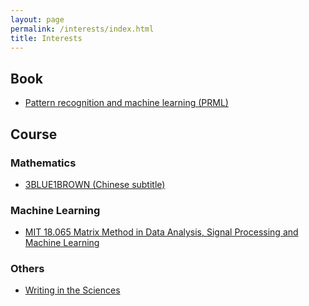 ```yaml
---
layout: page
permalink: /interests/index.html
title: Interests
---
```


## Book
- [Pattern recognition and machine learning (PRML)](http://users.isr.ist.utl.pt/~wurmd/Livros/school/Bishop%20-%20Pattern%20Recognition%20And%20Machine%20Learning%20-%20Springer%20%202006.pdf)



## Course

### Mathematics

- [3BLUE1BROWN (Chinese subtitle)](https://space.bilibili.com/88461692?from=search&seid=15451497504195071896)
### Machine Learning

- [MIT 18.065 Matrix Method in Data Analysis, Signal Processing and Machine Learning](https://www.youtube.com/watch?v=Cx5Z-OslNWE&list=PLUl4u3cNGP63oMNUHXqIUcrkS2PivhN3k)


### Others

- [Writing in the Sciences](https://www.coursera.org/learn/sciwrite/home/welcome)
  






